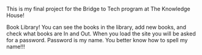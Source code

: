 This is my final project for the Bridge to Tech program at The Knowledge House!

Book Library!
You can see the books in the library, add new books, and check what books are In and Out.
When you load the site you will be asked for a password. Password is my name. You better know how to spell my name!!!
